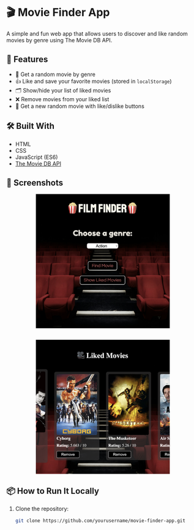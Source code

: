 # 🎬 Movie Finder App

A simple and fun web app that allows users to discover and like random movies by genre using The Movie DB API.

## 🚀 Features

- 🎲 Get a random movie by genre
- 👍 Like and save your favorite movies (stored in `localStorage`)
- 🗂️ Show/hide your list of liked movies
- ❌ Remove movies from your liked list
- 🔄 Get a new random movie with like/dislike buttons

## 🛠️ Built With

- HTML
- CSS
- JavaScript (ES6)
- [The Movie DB API](https://www.themoviedb.org/documentation/api)

## 📸 Screenshots

<div style="display: flex; flex-wrap: wrap; gap: 30px; justify-content: space-evenly;">
  <img src="./assets/home.png" alt="Home view" style="width: 45%; width: 350px;">
  <img src="./assets/liked.png" alt="Liked movies section" style="width: 45%; width: 350px;">
</div>

## 📦 How to Run It Locally

1. Clone the repository:
   ```bash
   git clone https://github.com/yourusername/movie-finder-app.git
   ```
